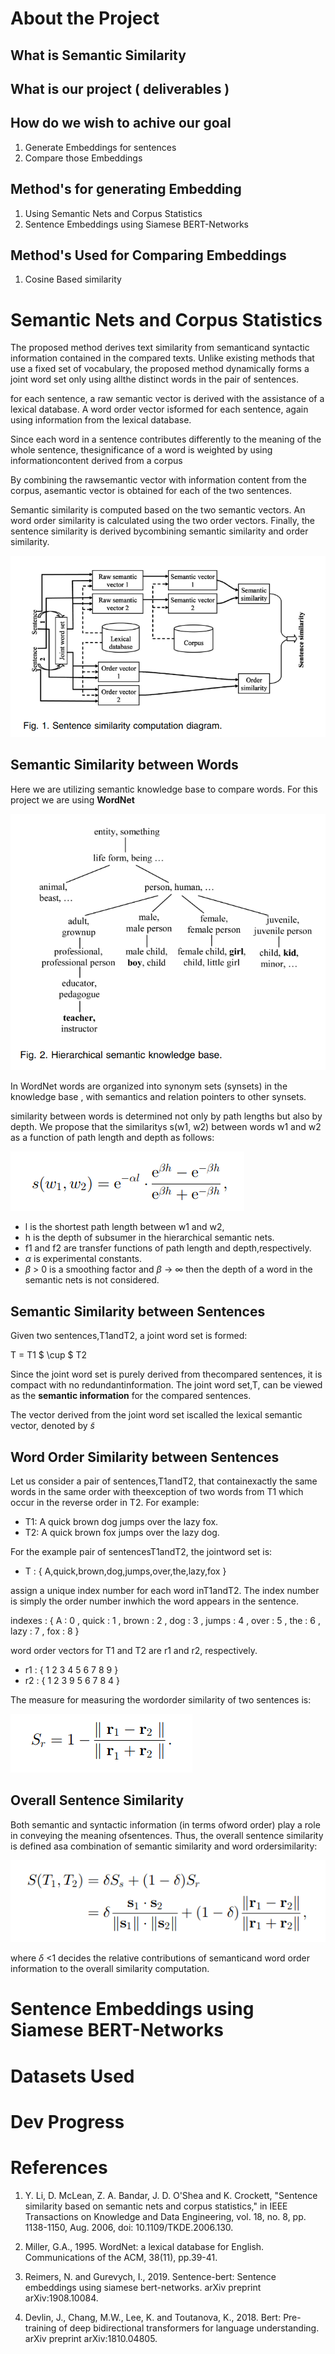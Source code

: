 # About the Project

## What is Semantic Similarity

## What is our project ( deliverables )

## How do we wish to achive our goal
1. Generate Embeddings for sentences
2. Compare those Embeddings

## Method's for generating Embedding
1. Using Semantic Nets and Corpus Statistics
2. Sentence Embeddings using Siamese BERT-Networks

## Method's Used for Comparing Embeddings
1. Cosine Based similarity

# Semantic Nets and Corpus Statistics
The proposed method derives text similarity from semanticand syntactic information contained in the compared texts. Unlike existing methods that use a fixed set of vocabulary, the proposed method dynamically forms a joint word set only using allthe distinct words in the pair of sentences.

for each sentence, a raw semantic vector is derived with the assistance of a lexical database. A word order vector isformed for each sentence, again using information from the lexical database.

Since each word in a sentence contributes differently to the meaning of the whole sentence, thesignificance of a word is weighted by using informationcontent derived from a corpus

By combining the rawsemantic vector with information content from the corpus, asemantic vector is obtained for each of the two sentences.

Semantic similarity is computed based on the two semantic vectors.
An word order similarity is calculated using the two order vectors.
Finally, the sentence similarity is derived bycombining semantic similarity and order similarity.

<img src="./images/corpus_img.png" />

## Semantic Similarity between Words
Here we are utilizing semantic knowledge base to compare words. For this project we are using <b>WordNet</b>

<img src="./images/Hierarchical_synset.png" />

In WordNet words are organized into synonym sets (synsets) in the knowledge base , with semantics and relation pointers to other synsets.


similarity between words is determined not only by path lengths but also by depth. We propose that the similaritys s(w1, w2) between words w1 and w2 as a function of path length and depth as follows:

<img src="./images/wordnet_word_sim.png" />

- l is the shortest path length between w1 and w2,
- h is the depth of subsumer in the hierarchical semantic nets.
- f1 and f2 are transfer functions of path length and depth,respectively.
- $\alpha$ is experimental constants.
- $\beta$ > 0 is a smoothing factor and $\beta$ $\to$ $\infty$ then the depth of a word in the semantic nets is not considered.

## Semantic Similarity between Sentences

Given two sentences,T1andT2, a joint word set is formed:

T = T1 $ \cup $ T2

Since the joint word set is purely derived from thecompared sentences, it is compact with no redundantinformation. The joint word set,T, can be viewed as the <b>semantic information</b> for the compared sentences.

The vector derived from the joint word set iscalled the lexical semantic vector, denoted by $\tilde{s}$




## Word Order Similarity between Sentences
Let us consider a pair of sentences,T1andT2, that containexactly the same words in the same order with theexception of two words from T1 which occur in the reverse order in T2. For example:

- T1: A quick brown dog jumps over the lazy fox.
- T2: A quick brown fox jumps over the lazy dog.

For the example pair of sentencesT1andT2, the jointword set is:

- T : { A,quick,brown,dog,jumps,over,the,lazy,fox }

assign a unique index number for each word inT1andT2. The index number is simply the order number inwhich the word appears in the sentence.

indexes : { A : 0 , quick : 1 , brown : 2 , dog : 3 , jumps : 4 , over : 5 , the : 6 , lazy : 7 , fox : 8 }

word order vectors for T1 and T2 are r1 and r2, respectively.

- r1 : { 1 2 3 4 5 6 7 8 9 }
- r2 : { 1 2 3 9 5 6 7 8 4 }

The measure for measuring the wordorder similarity of two sentences is:

<img src="./images/ord_sim_img.png" />

## Overall Sentence Similarity

Both semantic and syntactic information (in terms ofword order) play a role in conveying the meaning ofsentences. Thus, the overall sentence similarity is defined asa combination of semantic similarity and word ordersimilarity:

<img src="./images/corpus_sim_img.png" />

where $\delta$ <1 decides the relative contributions of semanticand word order information to the overall similarity computation.


# Sentence Embeddings using Siamese BERT-Networks


# Datasets Used


# Dev Progress


# References

1. Y. Li, D. McLean, Z. A. Bandar, J. D. O'Shea and K. Crockett, "Sentence similarity based on semantic nets and corpus statistics," in IEEE Transactions on Knowledge and Data Engineering, vol. 18, no. 8, pp. 1138-1150, Aug. 2006, doi: 10.1109/TKDE.2006.130.

2. Miller, G.A., 1995. WordNet: a lexical database for English. Communications of the ACM, 38(11), pp.39-41.

3. Reimers, N. and Gurevych, I., 2019. Sentence-bert: Sentence embeddings using siamese bert-networks. arXiv preprint arXiv:1908.10084.

4. Devlin, J., Chang, M.W., Lee, K. and Toutanova, K., 2018. Bert: Pre-training of deep bidirectional transformers for language understanding. arXiv preprint arXiv:1810.04805.

